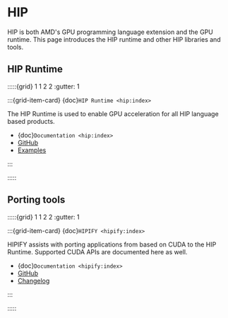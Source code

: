 # HIP

HIP is both AMD's GPU programming language extension and the GPU runtime. This
page introduces the HIP runtime and other HIP libraries and tools.

## HIP Runtime

:::::{grid} 1 1 2 2
:gutter: 1

:::{grid-item-card} {doc}`HIP Runtime <hip:index>`

The HIP Runtime is used to enable GPU acceleration for all HIP language based
products.

- {doc}`Documentation <hip:index>`
- [GitHub](https://github.com/ROCm-Developer-Tools/HIP)
- [Examples](https://github.com/amd/rocm-examples/tree/develop/HIP-Basic)

:::

:::::

## Porting tools

:::::{grid} 1 1 2 2
:gutter: 1

:::{grid-item-card} {doc}`HIPIFY <hipify:index>`

HIPIFY assists with porting applications from based on CUDA to the HIP Runtime.
Supported CUDA APIs are documented here as well.

- {doc}`Documentation <hipify:index>`
- [GitHub](https://github.com/ROCm-Developer-Tools/HIPIFY/)
- [Changelog](https://github.com/ROCm-Developer-Tools/HIPIFY/blob/amd-staging/CHANGELOG.md)

:::

:::::
